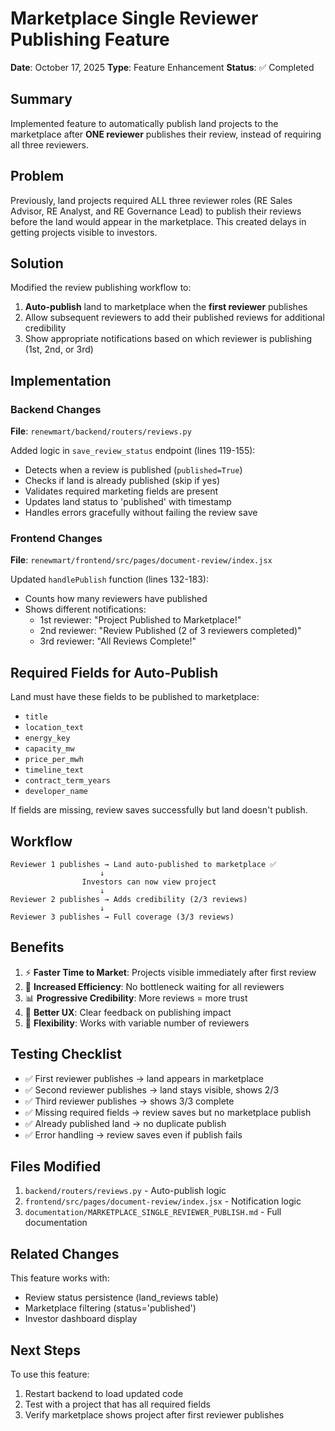 # Marketplace Single Reviewer Publishing Feature

**Date**: October 17, 2025
**Type**: Feature Enhancement
**Status**: ✅ Completed

## Summary

Implemented feature to automatically publish land projects to the marketplace after **ONE reviewer** publishes their review, instead of requiring all three reviewers.

## Problem

Previously, land projects required ALL three reviewer roles (RE Sales Advisor, RE Analyst, and RE Governance Lead) to publish their reviews before the land would appear in the marketplace. This created delays in getting projects visible to investors.

## Solution

Modified the review publishing workflow to:
1. **Auto-publish** land to marketplace when the **first reviewer** publishes
2. Allow subsequent reviewers to add their published reviews for additional credibility
3. Show appropriate notifications based on which reviewer is publishing (1st, 2nd, or 3rd)

## Implementation

### Backend Changes

**File**: `renewmart/backend/routers/reviews.py`

Added logic in `save_review_status` endpoint (lines 119-155):
- Detects when a review is published (`published=True`)
- Checks if land is already published (skip if yes)
- Validates required marketing fields are present
- Updates land status to 'published' with timestamp
- Handles errors gracefully without failing the review save

### Frontend Changes

**File**: `renewmart/frontend/src/pages/document-review/index.jsx`

Updated `handlePublish` function (lines 132-183):
- Counts how many reviewers have published
- Shows different notifications:
  - 1st reviewer: "Project Published to Marketplace!"
  - 2nd reviewer: "Review Published (2 of 3 reviewers completed)"
  - 3rd reviewer: "All Reviews Complete!"

## Required Fields for Auto-Publish

Land must have these fields to be published to marketplace:
- `title`
- `location_text`
- `energy_key`
- `capacity_mw`
- `price_per_mwh`
- `timeline_text`
- `contract_term_years`
- `developer_name`

If fields are missing, review saves successfully but land doesn't publish.

## Workflow

```
Reviewer 1 publishes → Land auto-published to marketplace ✅
                    ↓
                Investors can now view project
                    ↓
Reviewer 2 publishes → Adds credibility (2/3 reviews)
                    ↓
Reviewer 3 publishes → Full coverage (3/3 reviews)
```

## Benefits

1. ⚡ **Faster Time to Market**: Projects visible immediately after first review
2. 🚀 **Increased Efficiency**: No bottleneck waiting for all reviewers
3. 📊 **Progressive Credibility**: More reviews = more trust
4. 👥 **Better UX**: Clear feedback on publishing impact
5. 🔄 **Flexibility**: Works with variable number of reviewers

## Testing Checklist

- ✅ First reviewer publishes → land appears in marketplace
- ✅ Second reviewer publishes → land stays visible, shows 2/3
- ✅ Third reviewer publishes → shows 3/3 complete
- ✅ Missing required fields → review saves but no marketplace publish
- ✅ Already published land → no duplicate publish
- ✅ Error handling → review saves even if publish fails

## Files Modified

1. `backend/routers/reviews.py` - Auto-publish logic
2. `frontend/src/pages/document-review/index.jsx` - Notification logic
3. `documentation/MARKETPLACE_SINGLE_REVIEWER_PUBLISH.md` - Full documentation

## Related Changes

This feature works with:
- Review status persistence (land_reviews table)
- Marketplace filtering (status='published')
- Investor dashboard display

## Next Steps

To use this feature:
1. Restart backend to load updated code
2. Test with a project that has all required fields
3. Verify marketplace shows project after first reviewer publishes

